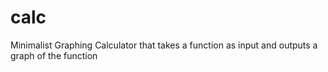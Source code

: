 # calc

Minimalist Graphing Calculator that takes a function as input and outputs a graph of the function




